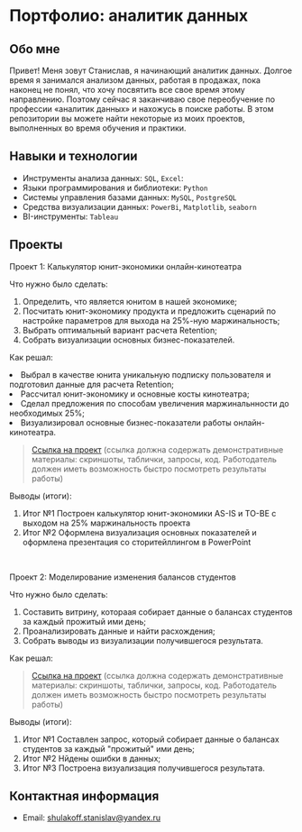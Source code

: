 # Портфолио: аналитик данных

## Обо мне 

Привет! Меня зовут Станислав, я начинающий аналитик данных. 
Долгое время я занимался анализом данных, работая в продажах, пока наконец не понял, что хочу посвятить все свое время этому направлению. Поэтому сейчас я заканчиваю свое переобучение по профессии «аналитик данных» и нахожусь в поиске работы.
В этом репозитории вы можете найти некоторые из моих проектов, выполненных во время обучения и практики.
<br>

## Навыки и технологии
- Инструменты анализа данных: ``SQL``, ``Excel``: 
- Языки программирования и библиотеки: ``Python``
- Системы управления базами данных: ``MySQL``, ``PostgreSQL``
- Средства визуализации данных: ``PowerBi``, ``Matplotlib``, ``seaborn``
- BI-инструменты: ``Tableau``

## Проекты
<p> Проект 1: Калькулятор юнит-экономики онлайн-кинотеатра</p>
<p>Что нужно было сделать:<p>
<ol>
  <li>Определить, что является юнитом в нашей экономике;</li>
  <li>Посчитать юнит-экономику продукта и предложить сценарий по настройке параметров для выхода на 25%-ную маржинальность;</li>
  <li>Выбрать оптимальный вариант расчета Retention;</1i>
  <li>Собрать визуализации основных бизнес-показателей.</1i>
</ol>

<p>Как решал:
<li> Выбрал в качестве юнита уникальную подписку пользователя и подготовил данные для расчета Retention;
<li> Рассчитал юнит-экономику и основные косты кинотеатра;
<li> Сделал предложения по способам увеличения маржинальнности до необходимых 25%;
<li> Визуализировал основные бизнес-показатели работы онлайн-кинотеатра.
<p>


> <a href="https://github.com/Skyproportfolio/data-analytics-5month/blob/main/Проект%20№1.xlsx">Ссылка на проект</a>
  (ссылка должна содержать демонстративные материалы: скриншоты, таблички, запросы, код. Работодатель должен иметь возможность быстро посмотреть результаты работы)

<p>Выводы (итоги):<p>
<ol>
  <li>Итог №1 Построен калькулятор юнит-экономики AS-IS и TO-BE с выходом на 25% маржинальность проекта</li>
  <li>Итог №2 Оформлена визуализация основных показателей и оформлена презентация со сторитейллингом в PowerPoint </li>
</ol>
<br> 


<p>Проект 2: Моделирование изменения балансов студентов</p> 
<p>Что нужно было сделать:<p>
<ol>
  <li>Составить витрину, котораая собирает данные о балансах студентов за каждый прожитый ими день;</li>
  <li>Проанализировать данные и найти расхождения;</li>
  <li>Cобрать выводы из визуализации получившегося результата.
</ol>

<p>Как решал: <p>

> <a href="https://github.com/Skyproportfolio/data-analytics-5month/blob/main/Проект%205.xlsx">Ссылка на проект</a>
(ссылка должна содержать демонстративные материалы: скриншоты, таблички, запросы, код. Работодатель должен иметь возможность быстро посмотреть результаты работы)
 
 <p>Выводы (итоги):<p>
<ol>
  <li>Итог №1 Составлен запрос, который собирает данные о балансах студентов за каждый "прожитый" ими день;</li>
  <li>Итог №2 Нйдены ошибки в данных;</li>
  <li>Итог №3 Построена визуализация получившегося результата.</li>
</ol>

## Контактная информация
- Email: shulakoff.stanislav@yandex.ru
